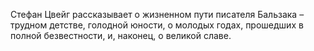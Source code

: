 <!--2017-01-28 10:44:46-->
Стефан Цвейг рассказывает о жизненном пути писателя Бальзака – трудном детстве, голодной юности, о молодых годах, прошедших в полной безвестности, и, наконец, о великой славе.